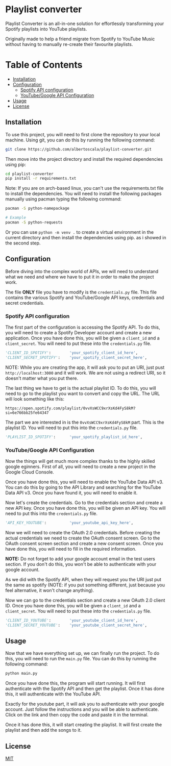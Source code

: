 # Playlist converter

Playlist Converter is an all-in-one solution for effortlessly transforming your Spotify playlists into YouTube playlists.

Originally made to help a friend migrate from Spotify to YouTube Music without having to manually re-create their favourite playlists.

# Table of Contents
- [Installation](#installation)
- [Configuration](#configuration)
  - [Spotify API configuration](#spotify-api-configuration)
  - [YouTube/Google API Configuration](#youtubegoogle-api-configuration)
- [Usage](#usage)
- [License](#license)

## Installation

To use this project, you will need to first clone the repository to your local machine. Using git, you can do this by running the following command:

```bash
git clone https://github.com/albertoscala/playlist-converter.git
```

Then move into the project directory and install the required dependencies using pip:

```bash
cd playlist-converter
pip install -r requirements.txt
```

Note: If you are on arch-based linux, you can't use the requirements.txt file to install the dependencies. You will need to install the following packages manually using pacman typing the following command:

```bash
pacman -S python-namepackage

# Example
pacman -S python-requests
```

Or you can use `python -m venv .` to create a virtual environment in the current directory and then install the dependencies using pip. as i showed in the second step.

## Configuration

Before diving into the complex world of APIs, we will need to understand what we need and where we have to put it in order to make the project work.

The file **ONLY** file you have to modify is the `credentials.py` file. This file contains the various Spotify and YouTube/Google API keys, credentials and secret credentials. 

### Spotify API configuration

The first part of the configuration is accessing the Spotify API. To do this, you will need to create a Spotify Developer account and create a new application. Once you have done this, you will be given a `client_id` and a `client_secret`. You will need to put these into the `credentials.py` file.

```python
'CLIENT_ID_SPOTIFY':        'your_spotify_client_id_here',
'CLIENT_SECRET_SPOTIFY':    'your_spotify_client_secret_here',
```

NOTE: While you are creating the app, it will ask you to put an URI, just pust `http://localhost:3000` and it will work. We are not using a redirect URI, so it doesn't matter what you put there.

The last thing we have to get is the actual playlist ID. To do this, you will need to go to the playlist you want to convert and copy the URL. The URL will look something like this:

```
https://open.spotify.com/playlist/0vvXsWCC9xrXsKd4FyS8kM?si=6e766bb25fe64347
```

The part we are interested in is the `0vvXsWCC9xrXsKd4FyS8kM` part. This is the playlist ID. You will need to put this into the `credentials.py` file.

```python
'PLAYLIST_ID_SPOTIFY':      'your_spotify_playlist_id_here',
```

### YouTube/Google API Configuration

Now the things will get much more complex thanks to the highly skilled google eginners. First of all, you will need to create a new project in the Google Cloud Console. 

Once you have done this, you will need to enable the YouTube Data API v3. You can do this by going to the API Library and searching for the YouTube Data API v3. Once you have found it, you will need to enable it. 

Now let's create the credentials. Go to the credentials section and create a new API key. Once you have done this, you will be given an API key. You will need to put this into the `credentials.py` file.

```python
'API_KEY_YOUTUBE':          'your_youtube_api_key_here',
```

Now we will need to create the OAuth 2.0 credentials. Before creating the actual credentials we need to create the OAuth consent screen. Go to the OAuth consent screen section and create a new consent screen. Once you have done this, you will need to fill in the required information.

**NOTE:** Do not forget to add your google account email in the test users section. If you don't do this, you won't be able to authenticate with your google account.

As we did with the Spotify API, when they will request you the URI just put the same as spotify (NOTE: if you put something different, just because you feel alternative, it won't change anything).

Now we can go to the credentials section and create a new OAuth 2.0 client ID. Once you have done this, you will be given a `client_id` and a `client_secret`. You will need to put these into the `credentials.py` file.

```python
'CLIENT_ID_YOUTUBE':        'your_youtube_client_id_here',
'CLIENT_SECRET_YOUTUBE':    'your_youtube_client_secret_here',
```

## Usage

Now that we have everything set up, we can finally run the project. To do this, you will need to run the `main.py` file. You can do this by running the following command:

```bash
python main.py
```

Once you have done this, the program will start running. It will first authenticate with the Spotify API and then get the playlist. Once it has done this, it will authenticate with the YouTube API. 

Exactly for the youtube part, it will ask you to authenticate with your google account. Just follow the instructions and you will be able to authenticate. Click on the link and then copy the code and paste it in the terminal.

Once it has done this, it will start creating the playlist. It will first create the playlist and then add the songs to it.

## License

[MIT](https://choosealicense.com/licenses/mit/)